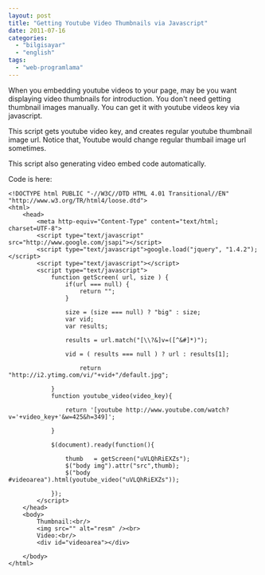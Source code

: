 ```yaml
---
layout: post
title: "Getting Youtube Video Thumbnails via Javascript"
date: 2011-07-16
categories: 
  - "bilgisayar"
  - "english"
tags: 
  - "web-programlama"
---
```


When you embedding youtube videos to your page, may be you want displaying video thumbnails for introduction. You don't need getting thumbnail images manually. You can get it with youtube videos key via javascript.

This script gets youtube video key, and creates regular youtube thumbnail image url. Notice that, Youtube would change regular thumbail image url sometimes.

This script also generating video embed code automatically.

Code is here:

```
<!DOCTYPE html PUBLIC "-//W3C//DTD HTML 4.01 Transitional//EN" "http://www.w3.org/TR/html4/loose.dtd">
<html>
	<head>
		<meta http-equiv="Content-Type" content="text/html; charset=UTF-8">
		<script type="text/javascript" src="http://www.google.com/jsapi"></script>
		<script type="text/javascript">google.load("jquery", "1.4.2");</script>
		<script type="text/javascript"></script>
		<script type="text/javascript">
			function getScreen( url, size ) {
				if(url === null) {
					return "";
				}

				size = (size === null) ? "big" : size;
				var vid;
				var results;

				results = url.match("[\\?&]v=([^&#]*)");

				vid = ( results === null ) ? url : results[1];

					return "http://i2.ytimg.com/vi/"+vid+"/default.jpg";

			}
			function youtube_video(video_key){

				return '[youtube http://www.youtube.com/watch?v='+video_key+'&w=425&h=349]';

			}

			$(document).ready(function(){

				thumb   = getScreen("uVLQhRiEXZs");
				$("body img").attr("src",thumb);
				$("body #videoarea").html(youtube_video("uVLQhRiEXZs"));

			});
		</script>
	</head>
	<body>
		Thumbnail:<br/>
		<img src="" alt="resm" /><br>
		Video:<br/>
		<div id="videoarea"></div>

	</body>
</html>
```
